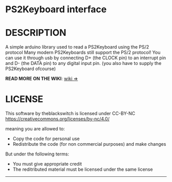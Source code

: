 # PS2Keyboard interface


# DESCRIPTION

A simple arduino library used to read a PS2Keyboard using the PS/2 protocol
Many modern PS2Keyboards still support the PS/2 protocol!
You can use it through usb by connecting D+ (the CLOCK pin) to an interrupt
pin and D- (the DATA pin) to any digital input pin.
(you also have to supply the PS2Keyboard ofcourse)

**READ MORE ON THE WIKI**: [wiki =>](https://github.com/TheBlackSwitch/PS2Keyboard/wiki)

# LICENSE

 This software by theblackswitch is licensed under CC-BY-NC
 https://creativecommons.org/licenses/by-nc/4.0/

 meaning you are allowed to:
 - Copy the code for personal use
 - Redistribute the code (for non commercial purposes) and make changes

 But under the following terms:
 - You must give appropriate credit
 - The reditributed material must be licensed under the same license

----------------------------------------------------------------------------
